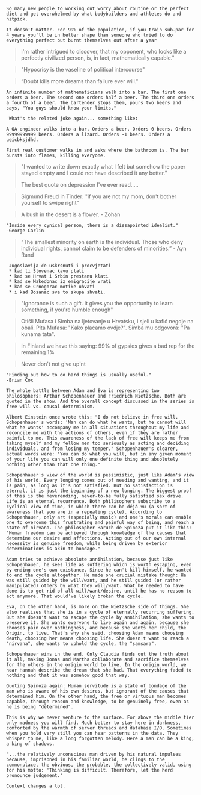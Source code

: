 ```
So many new people to working out worry about routine or the perfect diet and get overwhelmed by what bodybuilders and athletes do and nitpick.

It doesn't matter. For 99% of the population, if you train sub-par for 4 years you'll be in better shape than someone who tried to do everything perfect but burnt themselves out after a year
```
>I'm rather intrigued to discover, that my opponent, who looks like a perfectly civilized person, is, in fact, mathematically capable." 


> "Hypocrisy is the vaseline of political intercourse"

> “Doubt kills more dreams than failure ever will."

```
An infinite number of mathematicians walk into a bar. The first one orders a beer. The second one orders half a beer. The third one orders a fourth of a beer. The bartender stops them, pours two beers and says, "You guys should know your limits."
```


```
 What's the related joke again... something like: 

A QA engineer walks into a bar. Orders a beer. Orders 0 beers. Orders 99999999999 beers. Orders a lizard. Orders -1 beers. Orders a ueicbksjdhd. 

First real customer walks in and asks where the bathroom is. The bar bursts into flames, killing everyone.
```

>"I wanted to write down exactly what I felt but somehow the paper stayed empty and I could not have described it any better.”
>
>The best quote on depression I've ever read.....

>Sigmund Freud in Tinder: "if you are not my mom, don't bother yourself to swipe right"

>A bush in the desert is a flower. - Zohan

```
"Inside every cynical person, there is a dissapointed idealist."
-George Carlin
```

>“The smallest minority on earth is the individual. Those who deny individual rights, cannot claim to be defenders of minorities.” - Ayn Rand

```
 Jugoslavija će uskrsnuti i procvjetati
 * kad ti Slovenac kavu plati
 * kad se Hrvat i Srbin prestanu klati
 * kad se Makedonac iz emigracije vrati
 * kad se Crnogorac motike uhvati
 * i kad Bosanac sve to skupa shvati.
 ```


> "Ignorance is such a gift. It gives you the opportunity to learn something, if you're humble enough"

> Otišli Mufasa i Simba na ljetovanje u Hrvatsku, i sjeli u kafić negdje na obali. Pita Mufasa: "Kako plaćamo ovdje?". Simba mu odgovora: "Pa kunama tata".

>In Finland we have this saying: 99% of gypsies gives a bad rep for the remaining 1%

>Never don't not give up'nt


```
"Finding out how to do hard things is usually useful."
-Brian Cox
```

```
The whole battle between Adam and Eva is representing two philosophers: Arthur Schopenhauer and Friedrich Nietzsche. Both are quoted in the show. And the overall concept discussed in the series is free will vs. causal determinism.

Albert Einstein once wrote this: "I do not believe in free will. Schopenhauer's words: 'Man can do what he wants, but he cannot will what he wants' accompany me in all situations throughout my life and reconcile me with the actions of others, even if they are rather painful to me. This awareness of the lack of free will keeps me from taking myself and my fellow men too seriously as acting and deciding individuals, and from losing my temper." Schopenhauer's clearer, actual words were: "You can do what you will, but in any given moment of your life you can will only one definite thing and absolutely nothing other than that one thing."

Schopenhauer's view of the world is pessimistic, just like Adam's view of his world. Every longing comes out of needing and wanting, and it is pain, as long as it's not satisfied. But no satisfaction is eternal, it is just the beginning of a new longing. The biggest proof of this is the neverending, never-to-be fully satisfied sex drive. Life is an eternal recurrence. Both philisophers subscribe to a cyclical view of time, in which there can be déjà-vu (a sort of awareness that you are in a repeating cycle). According to Schopenhauer, only art (especially music) and one's morals can enable one to overcome this frustrating and painful way of being, and reach a state of nirvana. The philosopher Baruch de Spinoza put it like this: "Human freedom can be achieved through knowledge of the causes that determine our desire and affections. Acting out of our own internal necessity is genuine freedom, while being driven by exterior determinations is akin to bondage."

Adam tries to achieve absolute annihilation, because just like Schopenhauer, he sees life as suffering which is worth escaping, even by ending one's own existance. Since he can't kill himself, he wanted to end the cycle altogether. He made one crucial mistake though: He was still guided by the will/want, and he still guided (or rather manipulated) others by what they will/want. What he needed to have done is to get rid of all will/want/desire, until he has no reason to act anymore. That would've likely broken the cycle.

Eva, on the other hand, is more on the Nietzsche side of things. She also realizes that she is in a cycle of eternally recurring suffering. But she doesn't want to escape the cycle by annihilation, she wants to preserve it. She wants everyone to live again and again, because she chooses pain over nothingness, and because she wants her child, the Origin, to live. That's why she said, choosing Adam means choosing death, choosing her means choosing life. She doesn't want to reach a "nirvana", she wants to uphold the cycle, the "samsara".

Schopenhauer wins in the end. Only Claudia finds out the truth about it all, making Jonas and Martha collaborate and sacrifice themselves for the others in the origin world to live. In the origin world, we hear Hannah describe the dream that she had. That everything faded to nothing and that it was somehow good that way.

Quoting Spinoza again: Human servitude is a state of bondage of the man who is aware of his own desires, but ignorant of the causes that determined him. On the other hand, the free or virtuous man becomes capable, through reason and knowledge, to be genuinely free, even as he is being "determined".
```


```
This is why we never venture to the surface. For above the middle tier only madness you will find. Much better to stay here in darkness, comforted by the warmth of server threads and database I/O. Sometimes when you hold very still you can hear patterns in the data. They whisper to me, like a long forgotten melody. Here a man can be a king, a king of shadows.
```

```
"...the relatively unconscious man driven by his natural impulses because, imprisoned in his familiar world, he clings to the commonplace, the obvious, the probable, the collectively valid, using for his motto: 'Thinking is difficult. Therefore, let the herd pronounce judgement.'

Context changes a lot.
```